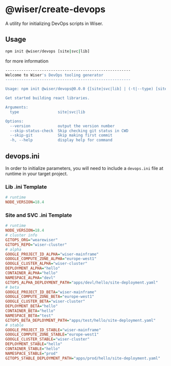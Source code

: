 # @wiser/create-devops

A utility for initializing DevOps scripts in Wiser.

## Usage

```bash
npm init @wiser/devops [site|svc|lib]
```

for more information

```bash
-------------------------------------------------------
Welcome to Wiser's DevOps tooling generator
-------------------------------------------------------

Usage: npm init @wiser/devops@0.0.0 {[site|svc|lib] | (-t|--type) [site|svc|lib]} -- [options...]

Get started building react libraries.

Arguments:
  type                 site|svc|lib

Options:
  --version            output the version number
  --skip-status-check  Skip checking git status in CWD
  --skip-git           Skip making first commit
  -h, --help           display help for command
```

## devops.ini

In order to initialize parameters, you will need to include a `devops.ini` file at runtime in your target project.

### Lib .ini Template

```ini
# runtime
NODE_VERSION=18.4
```

### Site and SVC .ini Template

```ini
# runtime
NODE_VERSION=18.4
# cluster info
GITOPS_ORG="wearewiser"
GITOPS_REPO="wiser-cluster"
# alpha
GOOGLE_PROJECT_ID_ALPHA="wiser-mainframe"
GOOGLE_COMPUTE_ZONE_ALPHA="europe-west1"
GOOGLE_CLUSTER_ALPHA="wiser-cluster"
DEPLOYMENT_ALPHA="hello"
CONTAINER_ALPHA="hello"
NAMESPACE_ALPHA="devl"
GITOPS_ALPHA_DEPLOYMENT_PATH="apps/devl/hello/site-deployment.yaml"
# beta
GOOGLE_PROJECT_ID_BETA="wiser-mainframe"
GOOGLE_COMPUTE_ZONE_BETA="europe-west1"
GOOGLE_CLUSTER_BETA="wiser-cluster"
DEPLOYMENT_BETA="hello"
CONTAINER_BETA="hello"
NAMESPACE_BETA="test"
GITOPS_BETA_DEPLOYMENT_PATH="apps/test/hello/site-deployment.yaml"
# stable
GOOGLE_PROJECT_ID_STABLE="wiser-mainframe"
GOOGLE_COMPUTE_ZONE_STABLE="europe-west1"
GOOGLE_CLUSTER_STABLE="wiser-cluster"
DEPLOYMENT_STABLE="hello"
CONTAINER_STABLE="hello"
NAMESPACE_STABLE="prod"
GITOPS_STABLE_DEPLOYMENT_PATH="apps/prod/hello/site-deployment.yaml"
```